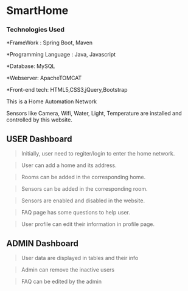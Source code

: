 # SmartHome

### Technologies Used

*FrameWork : Spring Boot, Maven

*Programming Language : Java, Javascript

*Database: MySQL

*Webserver: ApacheTOMCAT

*Front-end tech: HTML5,CSS3,jQuery,Bootstrap


This is a Home Automation Network 

Sensors like Camera, Wifi, Water, Light, Temperature are installed and controlled by this website.

## USER Dashboard

>Initially, user need to regiter/login to enter the home network.

>User can add a home and its address.

>Rooms can be added in the corresponding home.

>Sensors can be added in the corresponding room.

>Sensors are enabled and disabled in the website.

>FAQ page has some questions to help user.

>User profile can edit their information in profile page.

## ADMIN Dashboard
>User data are displayed in tables and their info 

>Admin can remove the inactive users

>FAQ can be edited by the admin 
